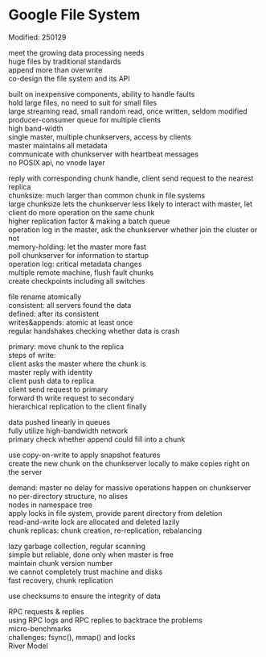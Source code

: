 # Google File System

Modified: 250129

meet the growing data processing needs  
huge files by traditional standards  
append more than overwrite  
co-design the file system and its API  

built on inexpensive components, ability to handle faults  
hold large files, no need to suit for small files  
large streaming read, small random read, once written, seldom modified  
producer-consumer queue for multiple clients  
high band-width  
single master, multiple chunkservers, access by clients  
master maintains all metadata  
communicate with chunkserver with heartbeat messages  
no POSIX api, no vnode layer  

reply with corresponding chunk handle, client send request to the nearest replica  
chunksize: much larger than common chunk in file systems  
large chunksize lets the chunkserver less likely to interact with master, let client do more operation on the same chunk  
higher replication factor & making a batch queue  
operation log in the master, ask the chunkserver whether join the cluster or not  
memory-holding: let the master more fast  
poll chunkserver for information to startup  
operation log: critical metadata changes  
multiple remote machine, flush fault chunks  
create checkpoints including all switches  

file rename atomically  
consistent: all servers found the data  
defined: after its consistent  
writes&appends: atomic at least once  
regular handshakes checking whether data is crash  

primary: move chunk to the replica  
steps of write:  
client asks the master where the chunk is  
master reply with identity  
client push data to replica  
client send request to primary  
forward th write request to secondary  
hierarchical replication to the client finally  

data pushed linearly in queues  
fully utilize high-bandwidth network  
primary check whether append could fill into a  chunk  

use copy-on-write to apply snapshot features  
create the new chunk on the chunkserver locally to make copies right on the server  

demand: master no delay for massive operations happen on chunkserver  
no per-directory structure, no alises  
nodes in namespace tree  
apply locks in file system, provide parent directory from deletion  
read-and-write lock are allocated and deleted lazily  
chunk replicas: chunk creation, re-replication, rebalancing  

lazy garbage collection, regular scanning  
simple but reliable, done only when master is free  
maintain chunk version number  
we cannot completely trust machine and disks  
fast recovery, chunk replication  

use checksums to ensure the integrity of data  

RPC requests & replies  
using RPC logs and RPC replies to backtrace the problems  
micro-benchmarks  
challenges: fsync(), mmap() and locks  
River Model  

